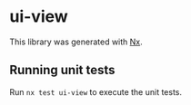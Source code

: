 # ui-view

This library was generated with [Nx](https://nx.dev).

## Running unit tests

Run `nx test ui-view` to execute the unit tests.
